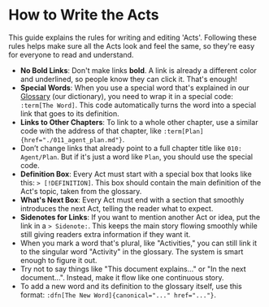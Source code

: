 # How to Write the Acts

This guide explains the rules for writing and editing 'Acts'. Following these rules helps make sure all the Acts look and feel the same, so they're easy for everyone to read and understand.

- **No Bold Links**: Don't make links **bold**. A link is already a different color and underlined, so people know they can click it. That's enough!
- **Special Words**: When you use a special word that's explained in our [Glossary](./000_glossary.md) (our dictionary), you need to wrap it in a special code: `:term[The Word]`. This code automatically turns the word into a special link that goes to its definition.
- **Links to Other Chapters**: To link to a whole other chapter, use a similar code with the address of that chapter, like `:term[Plan]{href="./011_agent_plan.md"}`.
- Don’t change links that already point to a full chapter title like `010: Agent/Plan`. But if it's just a word like `Plan`, you should use the special code.
- **Definition Box**: Every Act must start with a special box that looks like this: `> [!DEFINITION]`. This box should contain the main definition of the Act's topic, taken from the glossary.
- **What's Next Box**: Every Act must end with a section that smoothly introduces the next Act, telling the reader what to expect.
- **Sidenotes for Links**: If you want to mention another Act or idea, put the link in a `> Sidenote:`. This keeps the main story flowing smoothly while still giving readers extra information if they want it.
- When you mark a word that's plural, like "Activities," you can still link it to the singular word "Activity" in the glossary. The system is smart enough to figure it out.
- Try not to say things like "This document explains..." or "In the next document...". Instead, make it flow like one continuous story.
- To add a new word and its definition to the glossary itself, use this format: `:dfn[The New Word]{canonical="..." href="..."}`.